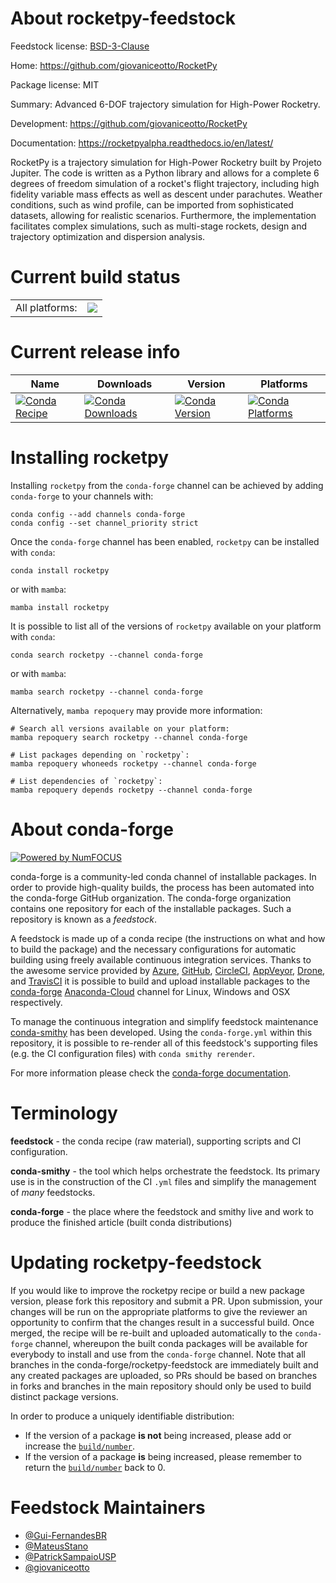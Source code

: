 About rocketpy-feedstock
========================

Feedstock license: [BSD-3-Clause](https://github.com/conda-forge/rocketpy-feedstock/blob/main/LICENSE.txt)

Home: https://github.com/giovaniceotto/RocketPy

Package license: MIT

Summary: Advanced 6-DOF trajectory simulation for High-Power Rocketry.

Development: https://github.com/giovaniceotto/RocketPy

Documentation: https://rocketpyalpha.readthedocs.io/en/latest/

RocketPy is a trajectory simulation for High-Power Rocketry built by
Projeto Jupiter. The code is written as a Python library and allows
for a complete 6 degrees of freedom simulation of a rocket's flight
trajectory, including high fidelity variable mass effects as well as
descent under parachutes. Weather conditions, such as wind profile,
can be imported from sophisticated datasets, allowing for realistic
scenarios. Furthermore, the implementation facilitates complex simulations,
such as multi-stage rockets, design and trajectory optimization and
dispersion analysis.


Current build status
====================


<table><tr><td>All platforms:</td>
    <td>
      <a href="https://dev.azure.com/conda-forge/feedstock-builds/_build/latest?definitionId=9334&branchName=main">
        <img src="https://dev.azure.com/conda-forge/feedstock-builds/_apis/build/status/rocketpy-feedstock?branchName=main">
      </a>
    </td>
  </tr>
</table>

Current release info
====================

| Name | Downloads | Version | Platforms |
| --- | --- | --- | --- |
| [![Conda Recipe](https://img.shields.io/badge/recipe-rocketpy-green.svg)](https://anaconda.org/conda-forge/rocketpy) | [![Conda Downloads](https://img.shields.io/conda/dn/conda-forge/rocketpy.svg)](https://anaconda.org/conda-forge/rocketpy) | [![Conda Version](https://img.shields.io/conda/vn/conda-forge/rocketpy.svg)](https://anaconda.org/conda-forge/rocketpy) | [![Conda Platforms](https://img.shields.io/conda/pn/conda-forge/rocketpy.svg)](https://anaconda.org/conda-forge/rocketpy) |

Installing rocketpy
===================

Installing `rocketpy` from the `conda-forge` channel can be achieved by adding `conda-forge` to your channels with:

```
conda config --add channels conda-forge
conda config --set channel_priority strict
```

Once the `conda-forge` channel has been enabled, `rocketpy` can be installed with `conda`:

```
conda install rocketpy
```

or with `mamba`:

```
mamba install rocketpy
```

It is possible to list all of the versions of `rocketpy` available on your platform with `conda`:

```
conda search rocketpy --channel conda-forge
```

or with `mamba`:

```
mamba search rocketpy --channel conda-forge
```

Alternatively, `mamba repoquery` may provide more information:

```
# Search all versions available on your platform:
mamba repoquery search rocketpy --channel conda-forge

# List packages depending on `rocketpy`:
mamba repoquery whoneeds rocketpy --channel conda-forge

# List dependencies of `rocketpy`:
mamba repoquery depends rocketpy --channel conda-forge
```


About conda-forge
=================

[![Powered by
NumFOCUS](https://img.shields.io/badge/powered%20by-NumFOCUS-orange.svg?style=flat&colorA=E1523D&colorB=007D8A)](https://numfocus.org)

conda-forge is a community-led conda channel of installable packages.
In order to provide high-quality builds, the process has been automated into the
conda-forge GitHub organization. The conda-forge organization contains one repository
for each of the installable packages. Such a repository is known as a *feedstock*.

A feedstock is made up of a conda recipe (the instructions on what and how to build
the package) and the necessary configurations for automatic building using freely
available continuous integration services. Thanks to the awesome service provided by
[Azure](https://azure.microsoft.com/en-us/services/devops/), [GitHub](https://github.com/),
[CircleCI](https://circleci.com/), [AppVeyor](https://www.appveyor.com/),
[Drone](https://cloud.drone.io/welcome), and [TravisCI](https://travis-ci.com/)
it is possible to build and upload installable packages to the
[conda-forge](https://anaconda.org/conda-forge) [Anaconda-Cloud](https://anaconda.org/)
channel for Linux, Windows and OSX respectively.

To manage the continuous integration and simplify feedstock maintenance
[conda-smithy](https://github.com/conda-forge/conda-smithy) has been developed.
Using the ``conda-forge.yml`` within this repository, it is possible to re-render all of
this feedstock's supporting files (e.g. the CI configuration files) with ``conda smithy rerender``.

For more information please check the [conda-forge documentation](https://conda-forge.org/docs/).

Terminology
===========

**feedstock** - the conda recipe (raw material), supporting scripts and CI configuration.

**conda-smithy** - the tool which helps orchestrate the feedstock.
                   Its primary use is in the construction of the CI ``.yml`` files
                   and simplify the management of *many* feedstocks.

**conda-forge** - the place where the feedstock and smithy live and work to
                  produce the finished article (built conda distributions)


Updating rocketpy-feedstock
===========================

If you would like to improve the rocketpy recipe or build a new
package version, please fork this repository and submit a PR. Upon submission,
your changes will be run on the appropriate platforms to give the reviewer an
opportunity to confirm that the changes result in a successful build. Once
merged, the recipe will be re-built and uploaded automatically to the
`conda-forge` channel, whereupon the built conda packages will be available for
everybody to install and use from the `conda-forge` channel.
Note that all branches in the conda-forge/rocketpy-feedstock are
immediately built and any created packages are uploaded, so PRs should be based
on branches in forks and branches in the main repository should only be used to
build distinct package versions.

In order to produce a uniquely identifiable distribution:
 * If the version of a package **is not** being increased, please add or increase
   the [``build/number``](https://docs.conda.io/projects/conda-build/en/latest/resources/define-metadata.html#build-number-and-string).
 * If the version of a package **is** being increased, please remember to return
   the [``build/number``](https://docs.conda.io/projects/conda-build/en/latest/resources/define-metadata.html#build-number-and-string)
   back to 0.

Feedstock Maintainers
=====================

* [@Gui-FernandesBR](https://github.com/Gui-FernandesBR/)
* [@MateusStano](https://github.com/MateusStano/)
* [@PatrickSampaioUSP](https://github.com/PatrickSampaioUSP/)
* [@giovaniceotto](https://github.com/giovaniceotto/)

